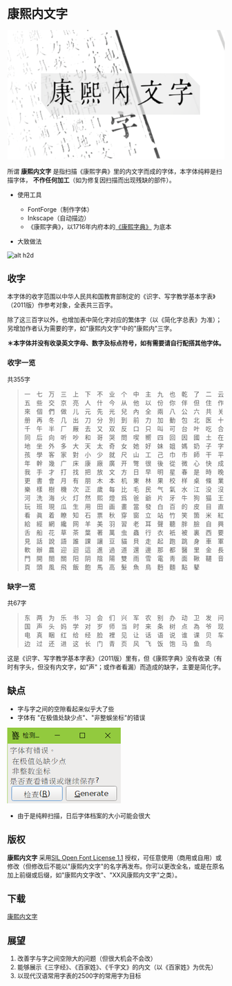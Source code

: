# 康熙内文字

![alt title](tu/title.png)

所谓 **康熙内文字** 是指扫描《康熙字典》里的内文字而成的字体，本字体纯粹是扫描字体， **不作任何加工**（如为修复因扫描而出现残缺的部件）。


* 使用工具
    * FontForge（制作字体）
    * Inkscape（自动描边）
    * 《康熙字典》，以1716年内府本的[《康熙字典》](https://www.shuge.org/ebook/kang-xi-zi-dian/) 为底本

* 大致做法

![alt h2d](tu/zuo.gif)


## 收字

本字体的收字范围以中华人民共和国教育部制定的《识字、写字教学基本字表》（2011版）作参考对象，全表共三百字。

除了这三百字以外，也增加表中简化字对应的繁体字（以《简化字总表》为准）；另增加作者认为需要的字，如"康熙内文字"中的"康熙内"三字。

**＊本字体并没有收录英文字母、数字及标点符号，如有需要请自行配搭其他字体。**

### 收字一览

共355字

>一　七　万　三　上　下　不　业　个　中　主　九　也　乾　了　二　云　五　些　交　京　亮　人　什　今　从　他　以　份　你　伴　但　住　作　來　個　們　做　儿　元　先　光　兒　內　全　兩　八　公　六　共　关　册　再　冬　几　出　刀　分　別　到　前　力　加　動　包　北　医　十　千　午　半　厂　厰　去　又　双　反　口　只　叫　可　台　叶　吃　合　同　后　向　听　吵　和　哥　哭　問　喫　嚮　四　回　因　國　土　在　地　坐　外　多　大　天　太　奇　女　她　好　妹　姐　媽　奶　子　字　孩　學　客　家　對　小　少　就　尺　山　工　己　巾　市　師　干　平　年　幹　幾　广　床　康　廠　廣　开　彆　很　後　從　微　心　快　成　我　手　才　打　找　把　放　文　方　日　早　明　星　春　是　時　晚　更　書　會　月　有　朋　木　本　机　東　林　果　校　样　桌　條　業　樂　樣　樹　機　次　正　歲　每　比　毛　民　气　氣　水　江　没　沒　河　洗　海　火　灯　然　熙　燈　爲　爸　爺　片　牙　牛　狗　猫　王　玩　班　現　瓜　生　用　田　画　畫　當　發　白　百　的　皮　目　直　看　眞　着　瞭　知　石　票　秋　穿　窗　立　站　竹　笑　箇　米　紅　給　經　網　纔　网　羊　美　羽　習　老　耳　聲　聽　胖　臉　自　興　舌　船　花　草　茶　葉　著　萬　虫　蟲　行　衣　衹　被　裏　西　要　見　話　說　語　誰　課　讓　豆　貓　貝　走　起　跑　跳　身　車　軍　軟　辦　農　迎　迴　這　進　過　道　還　邊　那　都　醫　里　金　長　門　開　閤　關　阳　阴　陰　陽　雙　雨　雪　電　靑　面　鞦　韆　音　頁　頭　風　飛　飯　飽　馬　高　髮　魚　鳥　麪　麵　點　鼕　

### 缺字一览

共67字

>东　两　为　乐　书　习　会　们　兴　军　农　别　办　动　卫　发　问　国　声　头　妈　学　对　岁　师　当　时　来　条　树　点　為　爷　现　电　真　睏　红　给　经　脸　裡　见　让　话　语　说　谁　课　贝　车　边　过　还　进　这　长　门　青　页　风　飞　饭　饱　马　鱼　鸟　

这是《识字、写字教学基本字表》（2011版）里有，但《康熙字典》没有收录（有时有字头，但没有内文字，如"声"；或作者看漏）而造成的缺字，主要是简化字。

## 缺点

* 字与字之间的空隙看起来似乎大了些
* 字体有 "在极值处缺少点"、"非整蜈坐标"的错误

![alt wo](tu/wo.png)

* 由于是纯粹扫描，日后字体档案的大小可能会很大

## 版权

 **康熙内文字** 采用[SIL Open Font License 1.1](LICENSE) 授权，可任意使用（商用或自用）或修改（但修改后不能以"康熙内文字"的名字再发布。你可以更改全名，或是在原名加上前缀或后缀，如"康熙内文字改"、"XX风康熙内文字"之类）。

## 下载

[康熙内文字](https://github.com/yencio/KHnuiwen/releases/tag/khnuiwen-v1.0)

## 展望

1. 改善字与字之间空隙大的问题（但很大机会不会改）
2. 能够展示《三字经》、《百家姓》、《千字文》的内文（以《百家姓》为优先）
3. 以现代汉语常用字表的2500字的常用字为目标
